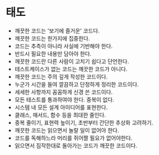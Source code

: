# 태도 

+ 깨끗한 코드는 '보기에 즐거운' 코드다.
 + 깨끗한 코드는 한가지에 집중한다.
+ 코드는 추측이 아니라 사실에 기반해야 한다.
 + 반드시 필요한 내용만 담아야 한다.
+ 깨끗한 코드란 다른 사람이 고치기 쉽다고 단언한다.
 + 테스트케이스가 없는 코드는 깨끗한 코드가 아니다.
+ 깨끗한 코드는 주의 깊게 작성한 코드이다.
 + 누군가 시간을 들여 깔끔하고 단정하게 정리한 코드이다.
 + 세세한 사항까지 꼼꼼하게 신경 쓴 코드이다.
+ 모든 테스트를 통과하여야 한다. 중복이 없다.
 + 시스템 내 모든 설계 아이디어를 표현한다.
 + 클래스, 매서드, 함수 등을 최대한 줄인다.
 + 중복 줄이기, 표현력 높이기, 초반부터 간단한 추상화 고려하기.
+ 깨끗한 코드는 읽으면서 놀랄 일이 없어야 한다.
 + 코드를 독해하느라 머리를 쥐어짤 필요가 없어야한다.
 + 읽으면서 짐작한대로 돌아가는 코드가 깨끗한 코드이다.      
